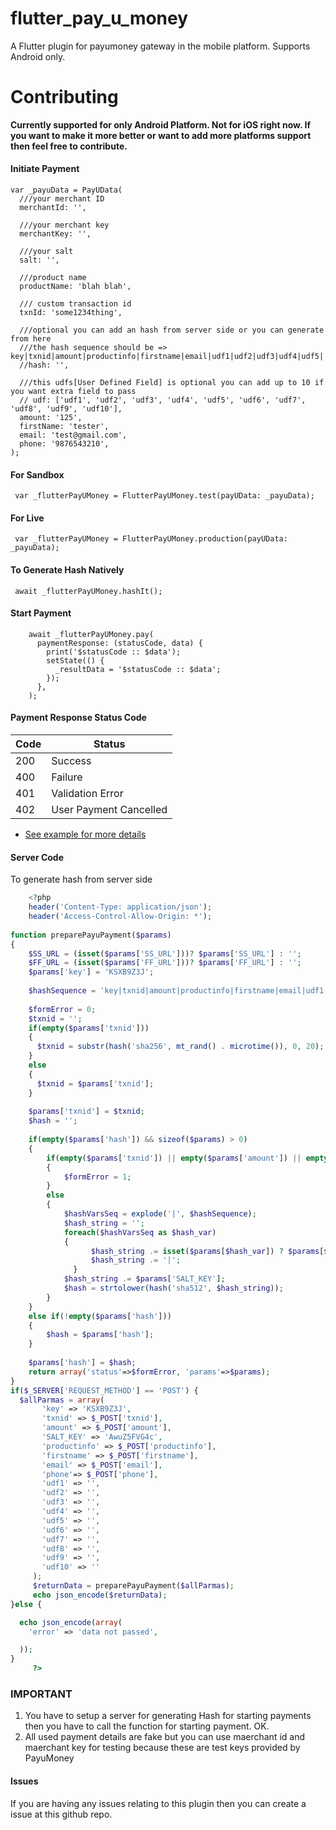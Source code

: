# flutter_pay_u_money

A Flutter plugin for payumoney gateway in the mobile platform. Supports Android only.



# Contributing
**Currently supported for only Android Platform. Not for iOS right now.
If you want to make it more better or want to add more platforms support then feel free to contribute.**


#### Initiate Payment

```    
var _payuData = PayUData(
  ///your merchant ID
  merchantId: '',

  ///your merchant key
  merchantKey: '',

  ///your salt
  salt: '',

  ///product name
  productName: 'blah blah',

  /// custom transaction id
  txnId: 'some1234thing',

  ///optional you can add an hash from server side or you can generate from here
  ///the hash sequence should be => key|txnid|amount|productinfo|firstname|email|udf1|udf2|udf3|udf4|udf5||||||salt;
  //hash: '',

  ///this udfs[User Defined Field] is optional you can add up to 10 if you want extra field to pass
  // udf: ['udf1', 'udf2', 'udf3', 'udf4', 'udf5', 'udf6', 'udf7', 'udf8', 'udf9', 'udf10'],
  amount: '125',
  firstName: 'tester',
  email: 'test@gmail.com',
  phone: '9876543210',
);
```
#### For Sandbox
    
```
 var _flutterPayUMoney = FlutterPayUMoney.test(payUData: _payuData);
```

#### For Live
   
```
 var _flutterPayUMoney = FlutterPayUMoney.production(payUData: _payuData);
```
   
#### To Generate Hash Natively

```
 await _flutterPayUMoney.hashIt();
```
#### Start Payment

```
    await _flutterPayUMoney.pay(
      paymentResponse: (statusCode, data) {
        print('$statusCode :: $data');
        setState(() {
          _resultData = '$statusCode :: $data';
        });
      },
    );
```
#### Payment Response Status Code

Code | Status |
--- | --- | 
200 | Success |
400 | Failure |
401 | Validation Error |
402 | User Payment Cancelled  |

- [See example for more details](https://pub.dev/packages/flutter_pay_u_money/example)


#### Server Code
To generate hash from server side

```php
    <?php 
    header('Content-Type: application/json');
    header('Access-Control-Allow-Origin: *');
    
function preparePayuPayment($params)
{        
    $SS_URL = (isset($params['SS_URL']))? $params['SS_URL'] : '';
    $FF_URL = (isset($params['FF_URL']))? $params['FF_URL'] : '';
    $params['key'] = 'KSXB9Z3J';    
    
    $hashSequence = 'key|txnid|amount|productinfo|firstname|email|udf1|udf2|udf3|udf4|udf5|udf6|udf7|udf8|udf9|udf10';
    
    $formError = 0;
    $txnid = '';
    if(empty($params['txnid']))
    {
      $txnid = substr(hash('sha256', mt_rand() . microtime()), 0, 20);
    }
    else
    {
      $txnid = $params['txnid'];
    }    
    
    $params['txnid'] = $txnid;
    $hash = '';
    
    if(empty($params['hash']) && sizeof($params) > 0)
    {
        if(empty($params['txnid']) || empty($params['amount']) || empty($params['firstname']) || empty($params['email']) || empty($params['phone']) || empty($params['productinfo']))
        {
            $formError = 1;
        }
        else
        {
            $hashVarsSeq = explode('|', $hashSequence);
            $hash_string = '';    
            foreach($hashVarsSeq as $hash_var)
            {
                  $hash_string .= isset($params[$hash_var]) ? $params[$hash_var] : '';
                  $hash_string .= '|';
              }
            $hash_string .= $params['SALT_KEY'];
            $hash = strtolower(hash('sha512', $hash_string));
        }
    }
    else if(!empty($params['hash']))
    {
        $hash = $params['hash'];
    }
    
    $params['hash'] = $hash;
    return array('status'=>$formError, 'params'=>$params);
}
if($_SERVER['REQUEST_METHOD'] == 'POST') {
  $allParmas = array(
       'key' => 'KSXB9Z3J',
       'txnid' => $_POST['txnid'],
       'amount' => $_POST['amount'],
       'SALT_KEY' => 'AwuZ5FVG4c',
       'productinfo' => $_POST['productinfo'],
       'firstname' => $_POST['firstname'],
       'email' => $_POST['email'],
       'phone'=> $_POST['phone'],
       'udf1' => '',
       'udf2' => '',
       'udf3' => '',
       'udf4' => '',
       'udf5' => '',
       'udf6' => '',
       'udf7' => '',
       'udf8' => '',
       'udf9' => '',
       'udf10' => ''
     );
     $returnData = preparePayuPayment($allParmas);
     echo json_encode($returnData);
}else {

  echo json_encode(array(
    'error' => 'data not passed',

  ));
}
     ?> 
```

### IMPORTANT
1. You have to setup a server for generating Hash for starting payments then you have to call the function for starting payment. OK.
2. All used payment details are fake but you can use maerchant id and maerchant key for testing because these are test keys provided by PayuMoney

#### Issues
If you are having any issues relating to this plugin then you can create a issue at this github repo.

